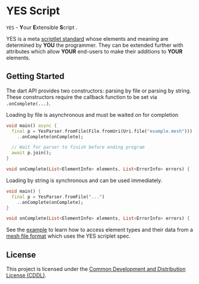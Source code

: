# YES Script
`YES` - **Y**our **E**xtensible **S**cript .

YES is a meta [scriptlet standard][SPEC] whose elements and meaning are determined
by **YOU** the programmer. They can be extended further with attributes which
allow **YOUR** end-users to make their additions to **YOUR** elements.

## Getting Started
The dart API provides two constructors: parsing by file or parsing by string.
These constructors require the callback function to be set via `.onComplete(...)`.

Loading by file is asynchronous and must be waited on for completion
```dart
void main() async {
  final p = YesParser.fromFile(File.fromUri(Uri.file("example.mesh")))
    ..onComplete(onComplete);

  // Wait for parser to finish before ending program
  await p.join();
}

void onComplete(List<ElementInfo> elements, List<ErrorInfo> errors) { ... }
```

Loading by string is synchronous and can be used immediately.
```dart
void main() {
  final p = YesParser.fromFile("...")
    ..onComplete(onComplete);
}

void onComplete(List<ElementInfo> elements, List<ErrorInfo> errors) { ... }
```

See the [example](./example/yes_parser_example.dart) to learn how to access
element types and their data from a [mesh file format](./example/example.mesh)
which uses the YES scriplet spec.

## License
This project is licensed under the [Common Development and Distribution License (CDDL)][LEGAL].

[SPEC]: https://github.com/TheMaverickProgrammer/dart_yes_parser/blob/master/spec/README.md
[LEGAL]: https://github.com/TheMaverickProgrammer/dart_yes_parser/blob/master/legal/LICENSE.md